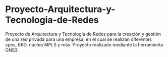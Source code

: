 # Proyecto-Arquitectura-y-Tecnologia-de-Redes
Proyecto de Arquitectura y Tecnología de Redes para la creación y gestión de una red privada para una empresa, en el cual se realizan diferentes vpns, 6RD, núcleo MPLS y más. Proyecto realizado mediante la herramienta GNS3.
